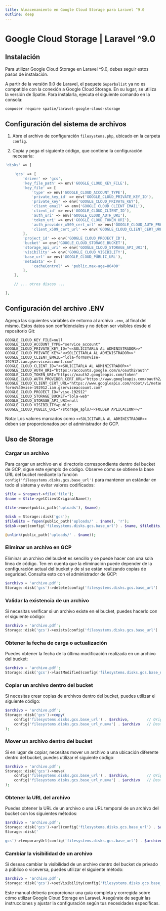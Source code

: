 ```yaml
---
title: Almacenamiento en Google Cloud Storage para Laravel ^9.0
outline: deep
---
```


# Google Cloud Storage | Laravel ^9.0

## Instalación 

Para utilizar Google Cloud Storage en Laravel ^9.0, debes seguir estos pasos de instalación.

A partir de la versión 9.0 de Laravel, el paquete `Superbalist` ya no es compatible con la conexión a Google Cloud Storage. En su lugar, se utiliza la versión de Spatie. Para instalarla, ejecuta el siguiente comando en la consola:

```bash
composer require spatie/laravel-google-cloud-storage
```

## Configuración del sistema de archivos

1. Abre el archivo de configuración `filesystems.php`, ubicado en la carpeta `config`.

2. Copia y pega el siguiente código, que contiene la configuración necesaria:

```php
'disks' => [

    'gcs' => [
        'driver' => 'gcs',
        'key_file_path' => env('GOOGLE_CLOUD_KEY_FILE'),
        'key_file' => [
            'type' => env('GOOGLE_CLOUD_ACCOUNT_TYPE'),
            'private_key_id' => env('GOOGLE_CLOUD_PRIVATE_KEY_ID'),
            'private_key' => env('GOOGLE_CLOUD_PRIVATE_KEY'),
            'client_email' => env('GOOGLE_CLOUD_CLIENT_EMAIL'),
            'client_id' => env('GOOGLE_CLOUD_CLIENT_ID'),
            'auth_uri' => env('GOOGLE_CLOUD_AUTH_URI'),
            'token_uri' => env('GOOGLE_CLOUD_TOKEN_URI'),
            'auth_provider_x509_cert_url' => env('GOOGLE_CLOUD_AUTH_PROVIDER_CERT_URL'),
            'client_x509_cert_url' => env('GOOGLE_CLOUD_CLIENT_CERT_URL')
        ],
        'project_id' => env('GOOGLE_CLOUD_PROJECT_ID'),
        'bucket' => env('GOOGLE_CLOUD_STORAGE_BUCKET'),
        'storage_api_uri' => env('GOOGLE_CLOUD_STORAGE_API_URI'),
        'visibility' => env('GOOGLE_CLOUD_VISIBILITY'),
        'base_url' => env('GOOGLE_CLOUD_PUBLIC_URL'),
        'metadata' => [
            'cacheControl' => 'public,max-age=86400'
        ],
    ],

    // ... otros discos ...

],
```

## Configuración del archivo .ENV

Agrega las siguientes variables de entorno al archivo `.env`, al final del mismo. Estos datos son confidenciales y no deben ser visibles desde el repositorio Git:

```env
GOOGLE_CLOUD_KEY_FILE=null
GOOGLE_CLOUD_ACCOUNT_TYPE="service_account"
GOOGLE_CLOUD_PRIVATE_KEY_ID="<<SOLICITARLA AL ADMINISTRADOR>>"
GOOGLE_CLOUD_PRIVATE_KEY="<<SOLICITARLA AL ADMINISTRADOR>>"
GOOGLE_CLOUD_CLIENT_EMAIL="lola-forms@vise-192912.iam.gserviceaccount.com"
GOOGLE_CLOUD_CLIENT_ID="<<SOLICITARLA AL ADMINISTRADOR>>"
GOOGLE_CLOUD_AUTH_URI="https://accounts.google.com/o/oauth2/auth"
GOOGLE_CLOUD_TOKEN_URI="https://oauth2.googleapis.com/token"
GOOGLE_CLOUD_AUTH_PROVIDER_CERT_URL="https://www.googleapis.com/oauth2/v1/certs"
GOOGLE_CLOUD_CLIENT_CERT_URL="https://www.googleapis.com/robot/v1/metadata/x509/lola-forms%40vise-192912.iam.gserviceaccount.com"
GOOGLE_CLOUD_PROJECT_ID="vise-192912"
GOOGLE_CLOUD_STORAGE_BUCKET="lola-web"
GOOGLE_CLOUD_STORAGE_API_URI=null
GOOGLE_CLOUD_VISIBILITY=public
GOOGLE_CLOUD_PUBLIC_URL="/storage_apls/<<FOLDER APLICACION>>/"
```

Nota: Los valores marcados como `<<SOLICITARLA AL ADMINISTRADOR>>` deben ser proporcionados por el administrador de GCP.

## Uso de Storage

### Cargar un archivo

Para cargar un archivo en el directorio correspondiente dentro del bucket de GCP, sigue este ejemplo de código. Observe cómo se obtiene la base URL del bucket mediante la función `config('filesystems.disks.gcs.base_url')` para mantener un estándar en todo el sistema y evitar valores codificados:

```php
$file = $request->file('file');
$name = $file->getClientOriginalName();

$file->move(public_path('uploads'), $name);

$disk = Storage::disk('gcs');
$fileBits = fopen(public_path('uploads/' . $name), 'r');
$disk->put(config('filesystems.disks.gcs.base_url') . $name, $fileBits, 'public');

@unlink(public_path('uploads/' . $name));
```

### Eliminar un archivo en GCP

Eliminar un archivo del bucket es sencillo y se puede hacer con una sola línea de código. Ten en cuenta que la eliminación puede depender de la configuración actual del bucket y de si se están realizando copias de seguridad. Consulta esto con el administrador de GCP:

```php
$archivo = 'archivo.pdf';
Storage::disk('gcs')->delete(config('filesystems.disks.gcs.base_url') . $archivo);
```

### Validar la existencia de un archivo

Si necesitas verificar si un archivo existe en el bucket, puedes hacerlo con el siguiente código:

```php
$archivo = 'archivo.pdf';
Storage::disk('gcs')->exists(config('filesystems.disks.gcs.base_url') . $archivo);
```

### Obtener la fecha de carga o actualización

Puedes obtener la fecha de la última modificación realizada en un archivo del bucket:

```php
$archivo = 'archivo.pdf';
Storage::disk('gcs')->lastModified(config('filesystems.disks.gcs.base_url') . $archivo);
```

### Copiar un archivo dentro del bucket

Si necesitas crear copias de archivos dentro del bucket, puedes utilizar el siguiente código:

```php
$archivo = 'archivo.pdf';
Storage::disk('gcs')->copy(
    config('filesystems.disks.gcs.base_url') . $archivo,        // Origen
    config('filesystems.disks.gcs.base_url_nueva') . $archivo   // Destino
);
```

### Mover un archivo dentro del bucket

Si en lugar de copiar, necesitas mover un archivo a una ubicación diferente dentro del bucket, puedes utilizar el siguiente código:

```php
$archivo = 'archivo.pdf';
Storage::disk('gcs')->move(
    config('filesystems.disks.gcs.base_url') . $archivo,        // Origen
    config('filesystems.disks.gcs.base_url_nueva') . $archivo   // Destino
);
```

### Obtener la URL del archivo

Puedes obtener la URL de un archivo o una URL temporal de un archivo del bucket con los siguientes métodos:

```php
$archivo = 'archivo.pdf';
Storage::disk('gcs')->url(config('filesystems.disks.gcs.base_url') . $archivo);
Storage::disk('

gcs')->temporaryUrl(config('filesystems.disks.gcs.base_url') . $archivo, now()->addMinutes(30));
```

### Cambiar la visibilidad de un archivo

Si deseas cambiar la visibilidad de un archivo dentro del bucket de privado a público o viceversa, puedes utilizar el siguiente método:

```php
$archivo = 'archivo.pdf';
Storage::disk('gcs')->setVisibility(config('filesystems.disks.gcs.base_url') . $archivo, 'public');
```

Este manual debería proporcionar una guía completa y corregida sobre cómo utilizar Google Cloud Storage en Laravel.
Asegúrate de seguir las instrucciones y ajustar la configuración según tus necesidades específicas.

<Autor 
  imagen="https://avatars.githubusercontent.com/u/91748598?v=4" 
  nombre="Raul Mauricio Uñate Castro" 
  rol="Desarrollador Full Stack"
  git="https://github.com/rmunate"
/>